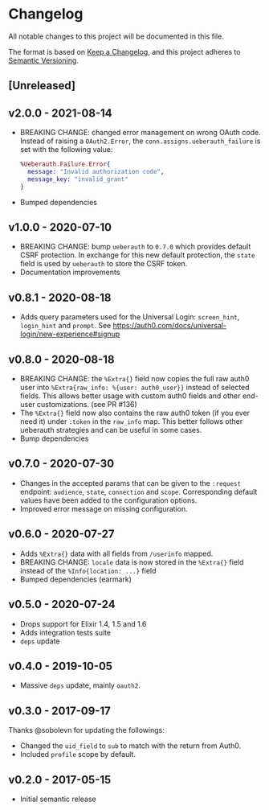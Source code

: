 # Changelog

All notable changes to this project will be documented in this file.

The format is based on [Keep a Changelog](https://keepachangelog.com/en/1.0.0/),
and this project adheres to [Semantic Versioning](https://semver.org/spec/v2.0.0.html).

## [Unreleased]

## v2.0.0 - 2021-08-14

- BREAKING CHANGE: changed error management on wrong OAuth code.
  Instead of raising a `OAuth2.Error`, the `conn.assigns.ueberauth_failure`
  is set with the following value:
  ```elixir
  %Ueberauth.Failure.Error{
    message: "Invalid authorization code",
    message_key: "invalid_grant"
  }
  ```
- Bumped dependencies

## v1.0.0 - 2020-07-10

- BREAKING CHANGE: bump `ueberauth` to `0.7.0` which provides default CSRF protection.
  In exchange for this new default protection, the `state` field is used by `ueberauth`
  to store the CSRF token.
- Documentation improvements

## v0.8.1 - 2020-08-18

- Adds query parameters used for the Universal Login: `screen_hint`,
  `login_hint` and `prompt`.
  See https://auth0.com/docs/universal-login/new-experience#signup

## v0.8.0 - 2020-08-18

- BREAKING CHANGE: the `%Extra{}` field now copies the full raw auth0 user into
  `%Extra{raw_info: %{user: auth0_user}}` instead of selected fields. This
  allows better usage with custom auth0 fields and other end-user customizations.
  (see PR #136)
- The `%Extra{}` field now also contains the raw auth0 token (if you ever
  need it) under `:token` in the `raw_info` map. This better follows other ueberauth
  strategies and can be useful in some cases.
- Bump dependencies

## v0.7.0 - 2020-07-30

- Changes in the accepted params that can be given to the
  `:request` endpoint: `audience`, `state`, `connection` and
  `scope`. Corresponding default values have been added to the
  configuration options.
- Improved error message on missing configuration.

## v0.6.0 - 2020-07-27

- Adds `%Extra{}` data with all fields from `/userinfo` mapped.
- BREAKING CHANGE: `locale` data is now stored in the `%Extra{}`
  field instead of the `%Info{location: ...}` field
- Bumped dependencies (earmark)

## v0.5.0 - 2020-07-24

- Drops support for Elixir 1.4, 1.5 and 1.6
- Adds integration tests suite
- `deps` update

## v0.4.0 - 2019-10-05

- Massive `deps` update, mainly `oauth2`.

## v0.3.0 - 2017-09-17

Thanks @sobolevn for updating the followings:

- Changed the `uid_field` to `sub` to match with the return from Auth0.
- Included `profile` scope by default.

## v0.2.0 - 2017-05-15

- Initial semantic release
